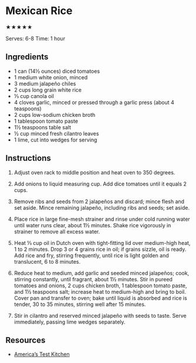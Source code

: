 # Mexican Rice

★★★★★

Serves: 6-8
Time: 1 hour

## Ingredients

* 1 can (14½ ounces) diced tomatoes
* 1 medium white onion, minced
* 3 medium jalapeño chiles
* 2 cups long grain white rice
* ⅓ cup canola oil
* 4 cloves garlic, minced or pressed through a garlic press (about 4 teaspoons)
* 2 cups low-sodium chicken broth
* 1 tablespoon tomato paste
* 1½ teaspoons table salt
* ½ cup minced fresh cilantro leaves
* 1 lime, cut into wedges for serving

## Instructions

1. Adjust oven rack to middle position and heat oven to 350 degrees.

2. Add onions to liquid measuring cup. Add dice tomatoes until it equals 2 cups.

3. Remove ribs and seeds from 2 jalapeños and discard; mince flesh and set aside. Mince remaining jalapeño, including ribs and seeds; set aside.

4. Place rice in large fine-mesh strainer and rinse under cold running water until water runs clear, about 1½ minutes. Shake rice vigorously in strainer to remove all excess water.

5. Heat ⅓ cup oil in Dutch oven with tight-fitting lid over medium-high heat, 1 to 2 minutes. Drop 3 or 4 grains rice in oil; if grains sizzle, oil is ready. Add rice and fry, stirring frequently, until rice is light golden and translucent, 6 to 8 minutes.

6. Reduce heat to medium, add garlic and seeded minced jalapeños; cook, stirring constantly, until fragrant, about 1½ minutes. Stir in pureed tomatoes and onions, 2 cups chicken broth, 1 tablespoon tomato paste, and 1½ teaspoons salt; increase heat to medium-high and bring to boil. Cover pan and transfer to oven; bake until liquid is absorbed and rice is tender, 30 to 35 minutes, stirring well after 15 minutes.

7. Stir in cilantro and reserved minced jalapeño with seeds to taste. Serve immediately, passing lime wedges separately.

## Resources

* [America’s Test Kitchen](https://www.americastestkitchen.com/recipes/5982-mexican-rice)
